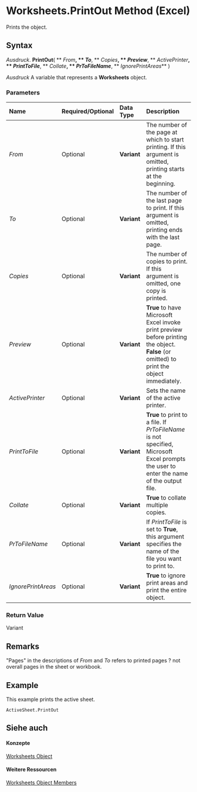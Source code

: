 
# Worksheets.PrintOut Method (Excel)

Prints the object.


## Syntax

 _Ausdruck_. **PrintOut**( ** _From_**, ** _To_**, ** _Copies_**, ** _Preview_**, ** _ActivePrinter_**, ** _PrintToFile_**, ** _Collate_**, ** _PrToFileName_**, ** _IgnorePrintAreas_** )

 _Ausdruck_ A variable that represents a **Worksheets** object.


### Parameters



|**Name**|**Required/Optional**|**Data Type**|**Description**|
|:-----|:-----|:-----|:-----|
| _From_|Optional|**Variant**|The number of the page at which to start printing. If this argument is omitted, printing starts at the beginning.|
| _To_|Optional|**Variant**|The number of the last page to print. If this argument is omitted, printing ends with the last page.|
| _Copies_|Optional|**Variant**|The number of copies to print. If this argument is omitted, one copy is printed.|
| _Preview_|Optional|**Variant**|**True** to have Microsoft Excel invoke print preview before printing the object. **False** (or omitted) to print the object immediately.|
| _ActivePrinter_|Optional|**Variant**|Sets the name of the active printer.|
| _PrintToFile_|Optional|**Variant**|**True** to print to a file. If _PrToFileName_ is not specified, Microsoft Excel prompts the user to enter the name of the output file.|
| _Collate_|Optional|**Variant**|**True** to collate multiple copies.|
| _PrToFileName_|Optional|**Variant**|If  _PrintToFile_ is set to **True**, this argument specifies the name of the file you want to print to.|
| _IgnorePrintAreas_|Optional|**Variant**|**True** to ignore print areas and print the entire object.|

### Return Value

Variant


## Remarks

"Pages" in the descriptions of  _From_ and _To_ refers to printed pages ? not overall pages in the sheet or workbook.


## Example

This example prints the active sheet.


```
ActiveSheet.PrintOut
```


## Siehe auch


#### Konzepte


[Worksheets Object](5ec467a6-97e3-98d7-0b14-845d20c15910.md)
#### Weitere Ressourcen


[Worksheets Object Members](http://msdn.microsoft.com/library/3e43b0e8-d34b-2e55-7a88-36bfe99af55e%28Office.15%29.aspx)